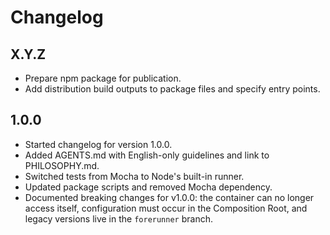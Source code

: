 # Changelog

## X.Y.Z
- Prepare npm package for publication.
- Add distribution build outputs to package files and specify entry points.

## 1.0.0
- Started changelog for version 1.0.0.
- Added AGENTS.md with English-only guidelines and link to PHILOSOPHY.md.
- Switched tests from Mocha to Node's built-in runner.
- Updated package scripts and removed Mocha dependency.
- Documented breaking changes for v1.0.0: the container can no longer access itself, configuration must occur in the Composition Root, and legacy versions live in the `forerunner` branch.

